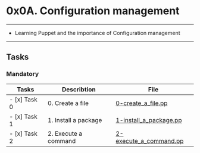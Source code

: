 # 0x0A. Configuration management

---

* Learning Puppet and the importance of Configuration management

---

## Tasks

### Mandatory

| Tasks | Describtion | File |
| ----- | ----- | ----- |
|- [x] Task 0 | 0. Create a file | [0-create_a_file.pp](0-create_a_file.pp) |
|- [x] Task 1 | 1. Install a package | [1-install_a_package.pp](1-install_a_package.pp) |
|- [x] Task 2 | 2. Execute a command | [2-execute_a_command.pp](2-execute_a_command.pp) |
